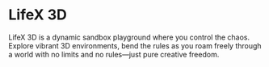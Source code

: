 # LifeX 3D
LifeX 3D is a dynamic sandbox playground where you control the chaos. Explore vibrant 3D environments, bend the rules as you roam freely through a world with no limits and no rules—just pure creative freedom.




